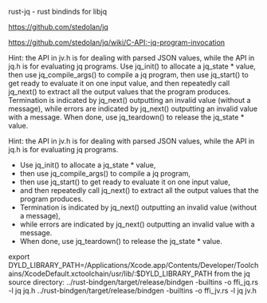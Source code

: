 rust-jq - rust bindinds for libjq


https://github.com/stedolan/jq

https://github.com/stedolan/jq/wiki/C-API:-jq-program-invocation

Hint: the API in jv.h is for dealing with parsed JSON values, while
the API in jq.h is for evaluating jq programs. Use jq_init() to
allocate a jq_state * value, then use jq_compile_args() to compile a
jq program, then use jq_start() to get ready to evaluate it on one
input value, and then repeatedly call jq_next() to extract all the
output values that the program produces. Termination is indicated by
jq_next() outputting an invalid value (without a message), while
errors are indicated by jq_next() outputting an invalid value with a
message. When done, use jq_teardown() to release the jq_state * value.



Hint: the API in jv.h is for dealing with parsed JSON values, while
the API in jq.h is for evaluating jq programs.
* Use jq_init() to allocate a jq_state * value,
* then use jq_compile_args() to compile a jq program,
* then use jq_start() to get ready to evaluate it on one input value,
* and then repeatedly call jq_next() to extract all the output values that the program produces.
* Termination is indicated by jq_next() outputting an invalid value (without a message),
* while errors are indicated by jq_next() outputting an invalid value with a message.
* When done, use jq_teardown() to release the jq_state * value.


export DYLD_LIBRARY_PATH=/Applications/Xcode.app/Contents/Developer/Toolchains/XcodeDefault.xctoolchain/usr/lib/:$DYLD_LIBRARY_PATH
from the jq source directory:
../rust-bindgen/target/release/bindgen -builtins -o ffi_jq.rs -l jq jq.h
../rust-bindgen/target/release/bindgen -builtins -o ffi_jv.rs -l jq jv.h
